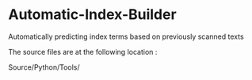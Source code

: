 # Automatic-Index-Builder
Automatically predicting index terms based on previously scanned texts 

The source files are at the following location :

Source/Python/Tools/


